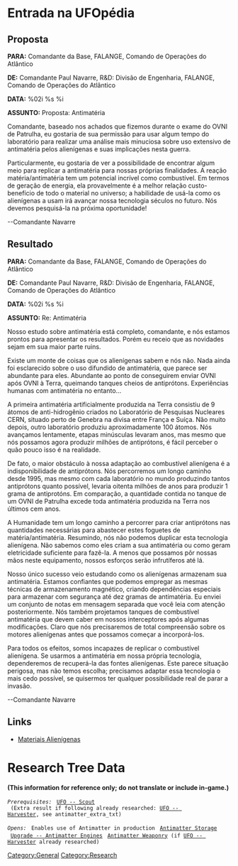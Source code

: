 # Entrada na UFOpédia

## Proposta

**PARA:** Comandante da Base, FALANGE, Comando de Operações do Atlântico

**DE:** Comandante Paul Navarre, R&D: Divisão de Engenharia, FALANGE,
Comando de Operações do Atlântico

**DATA:** %02i %s %i

**ASSUNTO:** Proposta: Antimatéria

Comandante, baseado nos achados que fizemos durante o exame do OVNI de
Patrulha, eu gostaria de sua permissão para usar algum tempo do
laboratório para realizar uma análise mais minuciosa sobre uso extensivo
de antimatéria pelos alienígenas e suas implicações nesta guerra.

Particularmente, eu gostaria de ver a possibilidade de encontrar algum
meio para replicar a antimatéria para nossas próprias finalidades. A
reação matéria/antimatéria tem um potencial incrível como combustível.
Em termos de geração de energia, ela provavelmente é a melhor relação
custo-benefício de todo o material no universo; a habilidade de usá-la
como os alienígenas a usam irá avançar nossa tecnologia séculos no
futuro. Nós devemos pesquisá-la na próxima oportunidade!

--Comandante Navarre

## Resultado

**PARA:** Comandante da Base, FALANGE, Comando de Operações do Atlântico

**DE:** Comandante Paul Navarre, R&D: Divisão de Engenharia, FALANGE,
Comando de Operações do Atlântico

**DATA:** %02i %s %i

**ASSUNTO:** Re: Antimatéria

Nosso estudo sobre antimatéria está completo, comandante, e nós estamos
prontos para apresentar os resultados. Porém eu receio que as novidades
sejam em sua maior parte ruins.

Existe um monte de coisas que os alienígenas sabem e nós não. Nada ainda
foi esclarecido sobre o uso difundido de antimatéria, que parece ser
abundante para eles. Abundante ao ponto de conseguirem enviar OVNI após
OVNI à Terra, queimando tanques cheios de antiprótons. Experiências
humanas com antimatéria no entanto...

A primeira antimatéria artificialmente produzida na Terra consistiu de 9
átomos de anti-hidrogênio criados no Laboratório de Pesquisas Nucleares
CERN, situado perto de Genebra na divisa entre França e Suíça. Não muito
depois, outro laboratório produziu aproximadamente 100 átomos. Nós
avançamos lentamente, etapas minúsculas levaram anos, mas mesmo que nós
possamos agora produzir milhões de antiprótons, é fácil perceber o quão
pouco isso é na realidade.

De fato, o maior obstáculo à nossa adaptação ao combustível alienígena é
a indisponibilidade de antiprótons. Nós percorremos um longo caminho
desde 1995, mas mesmo com cada laboratório no mundo produzindo tantos
antiprótons quanto possível, levaria oitenta milhões de anos para
produzir 1 grama de antiprotóns. Em comparação, a quantidade contida no
tanque de um OVNI de Patrulha excede toda antimatéria produzida na Terra
nos últimos cem anos.

A Humanidade tem um longo caminho a percorrer para criar antiprótons nas
quantidades necessárias para abastecer estes foguetes de
matéria/antimatéria. Resumindo, nós não podemos duplicar esta tecnologia
alienígena. Não sabemos como eles criam a sua antimatéria ou como geram
eletricidade suficiente para fazê-la. A menos que possamos pôr nossas
mãos neste equipamento, nossos esforços serão infrutíferos até lá.

Nosso único sucesso veio estudando como os alienígenas armazenam sua
antimatéria. Estamos confiantes que podemos empregar as mesmas técnicas
de armazenamento magnético, criando dependências especiais para
armazenar com segurança até dez gramas de antimatéria. Eu enviei um
conjunto de notas em mensagem separada que você leia com atenção
posteriormente. Nós também projetamos tanques de combustível antimatéria
que devem caber em nossos interceptores após algumas modificações. Claro
que nós precisaremos de total compreensão sobre os motores alienígenas
antes que possamos começar a incorporá-los.

Para todos os efeitos, somos incapazes de replicar o combustível
alienígena. Se usarmos a antimatéria em nossa própria tecnologia,
dependeremos de recuperá-la das fontes alienígenas. Este parece situação
perigosa, mas não temos escolha; precisamos adaptar essa tecnologia o
mais cedo possível, se quisermos ter qualquer possibilidade real de
parar a invasão.

--Comandante Navarre

## Links

- [Materiais Alienígenas](Pesquisa/Materiais_Alienigenas "wikilink")

# Research Tree Data

**(This information for reference only; do not translate or include
in-game.)**

*`Prerequisites:`*
` `[`UFO -- Scout`](UFO/Scout "wikilink")
` (Extra result if following already researched: `[`UFO -- Harvester`](UFO/Harvester "wikilink")`, see antimatter_extra_txt)`

*`Opens:`*
` Enables use of Antimatter in production`
` `[`Antimatter Storage`](Base_Facilities/Antimatter_Storage "wikilink")
` `[`Upgrade -- Antimatter Engines`](Aircraft_Equipment/Upgrades/Antimatter_Engines "wikilink")
` `[`Antimatter Weaponry`](Research/Antimatter_Weaponry "wikilink")` (if `[`UFO -- Harvester`](UFO/Harvester "wikilink")` already researched)`

[Category:General](Category:General "wikilink")
[Category:Research](Category:Research "wikilink")